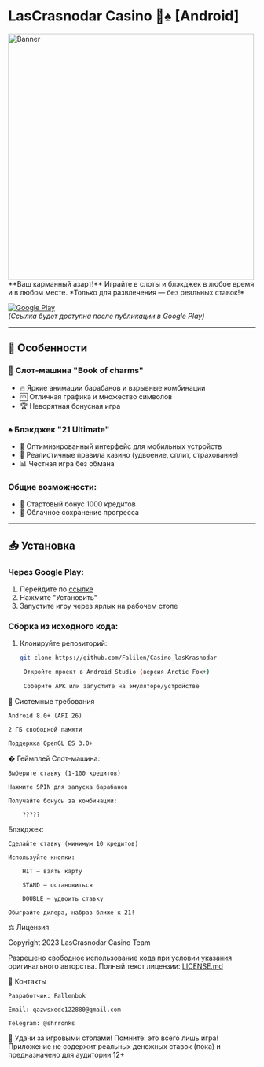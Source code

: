 
# LasCrasnodar Casino 🎰♠️ [Android]
<img src="https://i.imgur.com/lYnbOQ5.png" alt="Banner" width="500" height="500" /> 
**Ваш карманный азарт!** Играйте в слоты и блэкджек в любое время и в любом месте.  
*Только для развлечения — без реальных ставок!*

[![Google Play](https://img.shields.io/badge/Google_Play-414141?style=for-the-badge&logo=google-play&logoColor=white)](https://play.google.com/store/apps/details?id=YOUR_PACKAGE_NAME)  
*(Ссылка будет доступна после публикации в Google Play)*

---

## 🚀 Особенности

### 🎰 **Слот-машина "Book of charms"**
- 🔥 Яркие анимации барабанов и взрывные комбинации
- 🆒 Отличная графика и множество символов
- 🏆 Неворятная бонусная игра

### ♠️ **Блэкджек "21 Ultimate"**
- 📱 Оптимизированный интерфейс для мобильных устройств
- 💯 Реалистичные правила казино (удвоение, сплит, страхование)
- 📊 Честная игра без обмана

### Общие возможности:
- 💎 Стартовый бонус 1000 кредитов
- 🔐 Облачное сохранение прогресса

---

## 📥 Установка

### Через Google Play:
1. Перейдите по [ссылке](https://play.google.com/store/apps/details?id=YOUR_PACKAGE_NAME)
2. Нажмите "Установить"
3. Запустите игру через ярлык на рабочем столе

### Сборка из исходного кода:
1. Клонируйте репозиторий:
   ```bash
   git clone https://github.com/Falilen/Casino_lasKrasnodar

    Откройте проект в Android Studio (версия Arctic Fox+)

    Соберите APK или запустите на эмуляторе/устройстве

📱 Системные требования

    Android 8.0+ (API 26)

    2 ГБ свободной памяти

    Поддержка OpenGL ES 3.0+

� Геймплей
Слот-машина:

    Выберите ставку (1-100 кредитов)

    Нажмите SPIN для запуска барабанов

    Получайте бонусы за комбинации:

        ?????

Блэкджек:

    Сделайте ставку (минимум 10 кредитов)

    Используйте кнопки:

        HIT — взять карту

        STAND — остановиться

        DOUBLE — удвоить ставку

    Обыграйте дилера, набрав ближе к 21!


⚖️ Лицензия

Copyright 2023 LasCrasnodar Casino Team

Разрешено свободное использование кода при условии указания оригинального авторства.
Полный текст лицензии: [LICENSE.md](LICENSE.md)

📮 Контакты

    Разработчик: Fallenbok

    Email: qazwsxedc122880@gmail.com

    Telegram: @shrronks

🎉 Удачи за игровыми столами! Помните: это всего лишь игра!
Приложение не содержит реальных денежных ставок (пока) и предназначено для аудитории 12+
